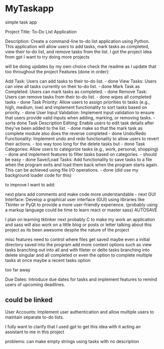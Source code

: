 # MyTaskapp
 simple task app 

Project Title: To-Do List Application

Description:
Create a command-line to-do list application using Python. This application will allow users to add tasks, mark tasks as completed, view their to-do list, and remove tasks from the list.
I got the project idea from gpt I want to try doing more projects

will be doing updates by my own choice
check the readme as I update that too throughout the project
Features (done in order):

Add Task: Users can add tasks to their to-do list. - done
View Tasks: Users can view all tasks currently on their to-do list. - done
Mark Task as Completed: Users can mark tasks as completed. - done
Remove Task: Users can remove tasks from their to-do list. - done
wipes all completed tasks - done
Task Priority: Allow users to assign priorities to tasks (e.g., high, medium, low) and implement functionality to sort tasks based on priority. - done
User Input Validation: Implement input validation to ensure that users provide valid inputs when adding, marking, or removing tasks. - sorta done
Task Description Editing: Enable users to edit task details after they've been added to the list. - done
make so that the mark task as complete module also does the reverse completed - done
Undo/Redo Functionality: Implement undo and redo functionality to allow users to revert their actions. - too way tooo long  for the delete tasks but - done
Task Categories: Allow users to categorize tasks (e.g., work, personal, shopping) - done
and implement features to filter tasks based on categories. - should be easy - done
Save/Load Tasks: Add functionality to save tasks to a file when the program exits and load them back when the program starts again. This can be achieved using file I/O operations. - done
(did use my background loader code for this)

to improve I want to add: 

next plans
add comments and make code more understandable - next
GUI Interface: Develop a graphical user interface (GUI) using libraries like Tkinter or PyQt to provide a more user-friendly experience. (probably using a markup language could be time to learn react or master sass)
AUTOSAVE

I plan on learning tktinker next probably C to make my work an application and sass 
will also work on a little blog or posts or letter talking about this project as its been awesome despite the nature of the project

misc features
need to control where files get saved maybe even a initial directory saved into the program
add more context options such as view tasks branching out into all and with fileter or delte tasks branching into delete singular and all completed or even the option to complete multiple tasks at once
maybe a recent tasks option

too far away

Due Dates: Introduce due dates for tasks and implement features to remind users of upcoming deadlines.

<h2>could be linked</h2>
User Accounts: Implement user authentication and allow multiple users to maintain separate to-do lists.


I fully want to clarify that I used gpt to get this idea with it acting an assistant to me in this project 

problems:
can make empty strings using tasks with no description